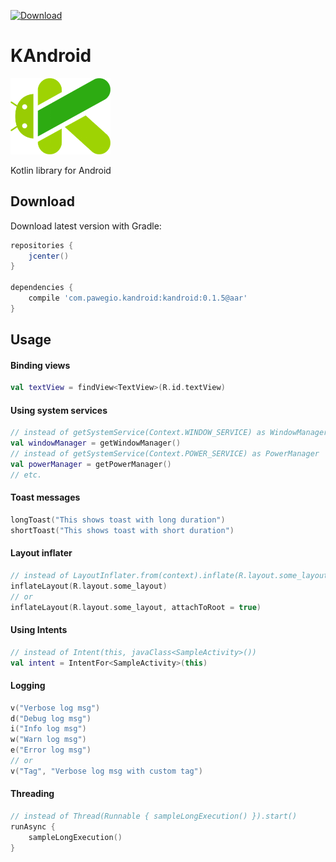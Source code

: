 [ ![Download](https://api.bintray.com/packages/pawegio/maven/com.pawegio.kandroid%3Akandroid/images/download.svg) ](https://bintray.com/pawegio/maven/com.pawegio.kandroid%3Akandroid/_latestVersion)

# KAndroid
<img src="art/logo.png" width="160px">

Kotlin library for Android

Download
--------

Download latest version with Gradle:
```groovy
repositories {
    jcenter()
}

dependencies {
    compile 'com.pawegio.kandroid:kandroid:0.1.5@aar'
}
```

Usage
-----
#### Binding views
```kotlin
val textView = findView<TextView>(R.id.textView)
```
#### Using system services
```kotlin
// instead of getSystemService(Context.WINDOW_SERVICE) as WindowManager
val windowManager = getWindowManager()
// instead of getSystemService(Context.POWER_SERVICE) as PowerManager
val powerManager = getPowerManager()
// etc.
```
#### Toast messages
```kotlin
longToast("This shows toast with long duration")
shortToast("This shows toast with short duration")
```
#### Layout inflater
```kotlin
// instead of LayoutInflater.from(context).inflate(R.layout.some_layout, null, false)
inflateLayout(R.layout.some_layout)
// or
inflateLayout(R.layout.some_layout, attachToRoot = true)
```
#### Using Intents
```kotlin
// instead of Intent(this, javaClass<SampleActivity>())
val intent = IntentFor<SampleActivity>(this)
```
#### Logging
```kotlin
v("Verbose log msg")
d("Debug log msg")
i("Info log msg")
w("Warn log msg")
e("Error log msg")
// or
v("Tag", "Verbose log msg with custom tag") 
```
#### Threading
```kotlin
// instead of Thread(Runnable { sampleLongExecution() }).start()
runAsync {
    sampleLongExecution()
}
```
